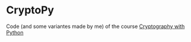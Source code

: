 # CryptoPy
Code (and some variantes made by me) of the course [Cryptography with Python](https://www.udemy.com/cryptography-with-python/)
